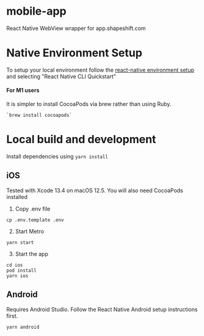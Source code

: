 # mobile-app
React Native WebView wrapper for app.shapeshift.com

# Native Environment Setup
To setup your local environment follow the [react-native environment setup](https://reactnative.dev/docs/environment-setup) and selecting "React Native CLI Quickstart"

#### For M1 users
It is simpler to install CocoaPods via brew rather than using Ruby. 
```
`brew install cocoapods`
```

# Local build and development
Install dependencies using `yarn install`

## iOS
Tested with Xcode 13.4 on macOS 12.5. You will also need CocoaPods installed


1. Copy .env file
```
cp .env.template .env
```

2. Start Metro
```
yarn start
```

3. Start the app
```
cd ios
pod install
yarn ios
```

## Android
Requires Android Studio. Follow the React Native Android setup instructions first.
```
yarn android
```

